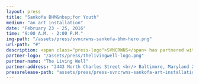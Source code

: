 ```yaml
---
layout: press
title: "Sankofa BHM&nbsp;for Youth"
medium: "an art installation"
date: "February 23 - 25, 2016"
time: "9:00 A.M. - 2:00 P.M."
img-path: "/assets/press/svncrwns-sankofa-bhm-hero.png"
url-path: "#"
description: <span class="press-logo">SVNCRWNS</span> has partnered with Sankofa African & World Bazaar and select Baltimore City Public School teachers to invite elementary students to a private viewing of this interactive art installation.
partner-logo: "/assets/press/thelivingwell-logo.png"
partner-name: "The Living Well"
partner-address: "2443 North Charles Street <br/> Baltimore, Maryland 21218"
pressrelease-path: "assets/press/press-svncrwns-sankofa-art-installation.pdf"
---
```


